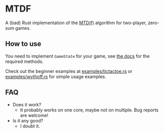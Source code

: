 # MTDF
A (bad) Rust implementation of the [MTD(f)](https://en.wikipedia.org/wiki/MTD(f)) algorithm for two-player, zero-sum games.

## How to use
You need to implement `GameState` for your game, see [the docs](https://docs.rs/mtdf) for the required methods.

Check out the beginner examples at [examples/tictactoe.rs](https://github.com/Jacob-Dentes/mtdf-rs/blob/main/examples/tictactoe.rs) or [examples/wythoff.rs](https://github.com/Jacob-Dentes/mtdf-rs/blob/main/examples/wythoff.rs) for simple usage examples.

##  FAQ
- Does it work?
  - It probably works on one core, maybe not on multiple. Bug reports are welcome!
- Is it any good?
  - I doubt it.
